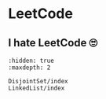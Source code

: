 # LeetCode

## I hate LeetCode 🙄


```{toctree}
:hidden: true
:maxdepth: 2

DisjointSet/index
LinkedList/index
```
